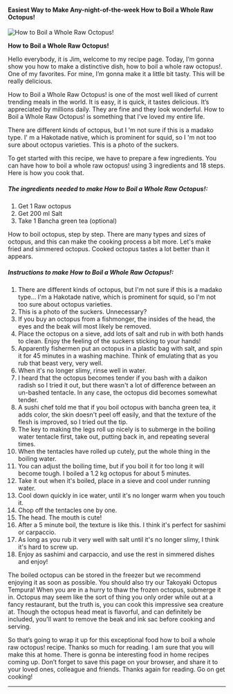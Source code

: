             

#### Easiest Way to Make Any-night-of-the-week How to Boil a Whole Raw Octopus!

![How to Boil a Whole Raw Octopus!](https://img-global.cpcdn.com/recipes/5022144984514560/751x532cq70/how-to-boil-a-whole-raw-octopus-recipe-main-photo.jpg)

**How to Boil a Whole Raw Octopus!**

Hello everybody, it is Jim, welcome to my recipe page. Today, I’m gonna show you how to make a distinctive dish, how to boil a whole raw octopus!. One of my favorites. For mine, I’m gonna make it a little bit tasty. This will be really delicious.

How to Boil a Whole Raw Octopus! is one of the most well liked of current trending meals in the world. It is easy, it is quick, it tastes delicious. It’s appreciated by millions daily. They are fine and they look wonderful. How to Boil a Whole Raw Octopus! is something that I’ve loved my entire life.

There are different kinds of octopus, but I 'm not sure if this is a madako type. I' m a Hakotade native, which is prominent for squid, so I 'm not too sure about octopus varieties. This is a photo of the suckers.

To get started with this recipe, we have to prepare a few ingredients. You can have how to boil a whole raw octopus! using 3 ingredients and 18 steps. Here is how you cook that.

##### The ingredients needed to make How to Boil a Whole Raw Octopus!:

1.  Get 1 Raw octopus
2.  Get 200 ml Salt
3.  Take 1 Bancha green tea (optional)

How to boil octopus, step by step. There are many types and sizes of octopus, and this can make the cooking process a bit more. Let's make fried and simmered octopus. Cooked octopus tastes a lot better than it appears.

##### Instructions to make How to Boil a Whole Raw Octopus!:

1.  There are different kinds of octopus, but I'm not sure if this is a madako type… I'm a Hakotade native, which is prominent for squid, so I'm not too sure about octopus varieties.
2.  This is a photo of the suckers. Unnecessary?
3.  If you buy an octopus from a fishmonger, the insides of the head, the eyes and the beak will most likely be removed.
4.  Place the octopus on a sieve, add lots of salt and rub in with both hands to clean. Enjoy the feeling of the suckers sticking to your hands!
5.  Apparently fishermen put an octopus in a plastic bag with salt, and spin it for 45 minutes in a washing machine. Think of emulating that as you rub that beast very, very well.
6.  When it's no longer slimy, rinse well in water.
7.  I heard that the octopus becomes tender if you bash with a daikon radish so I tried it out, but there wasn't a lot of difference between an un-bashed tentacle. In any case, the octopus did becomes somewhat tender.
8.  A sushi chef told me that if you boil octopus with bancha green tea, it adds color, the skin doesn't peel off easily, and that the texture of the flesh is improved, so I tried out the tip.
9.  The key to making the legs roll up nicely is to submerge in the boiling water tentacle first, take out, putting back in, and repeating several times.
10.  When the tentacles have rolled up cutely, put the whole thing in the boiling water.
11.  You can adjust the boiling time, but if you boil it for too long it will become tough. I boiled a 1.2 kg octopus for about 5 minutes.
12.  Take it out when it's boiled, place in a sieve and cool under running water.
13.  Cool down quickly in ice water, until it's no longer warm when you touch it.
14.  Chop off the tentacles one by one.
15.  The head. The mouth is cute!
16.  After a 5 minute boil, the texture is like this. I think it's perfect for sashimi or carpaccio.
17.  As long as you rub it very well with salt until it's no longer slimy, I think it's hard to screw up.
18.  Enjoy as sashimi and carpaccio, and use the rest in simmered dishes and enjoy!

The boiled octopus can be stored in the freezer but we recommend enjoying it as soon as possible. You should also try our Takoyaki Octopus Tempura! When you are in a hurry to thaw the frozen octopus, submerge it in. Octopus may seem like the sort of thing you only order while out at a fancy restaurant, but the truth is, you can cook this impressive sea creature at. Though the octopus head meat is flavorful, and can definitely be included, you'll want to remove the beak and ink sac before cooking and serving.

So that’s going to wrap it up for this exceptional food how to boil a whole raw octopus! recipe. Thanks so much for reading. I am sure that you will make this at home. There is gonna be interesting food in home recipes coming up. Don’t forget to save this page on your browser, and share it to your loved ones, colleague and friends. Thanks again for reading. Go on get cooking!

* * *